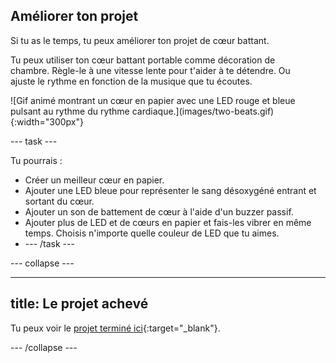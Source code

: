 ## Améliorer ton projet

<div style="display: flex; flex-wrap: wrap">
<div style="flex-basis: 200px; flex-grow: 1; margin-right: 15px;">
Si tu as le temps, tu peux améliorer ton projet de cœur battant. 

Tu peux utiliser ton cœur battant portable comme décoration de chambre. Règle-le à une vitesse lente pour t'aider à te détendre. Ou ajuste le rythme en fonction de la musique que tu écoutes. 
</div>
<div>
![Gif animé montrant un cœur en papier avec une LED rouge et bleue pulsant au rythme du rythme cardiaque.](images/two-beats.gif){:width="300px"}
</div>
</div>

--- task ---

Tu pourrais :
+ Créer un meilleur cœur en papier.
+ Ajouter une LED bleue pour représenter le sang désoxygéné entrant et sortant du cœur.
+ Ajouter un son de battement de cœur à l'aide d'un buzzer passif.
+ Ajouter plus de LED et de cœurs en papier et fais-les vibrer en même temps. Choisis n'importe quelle couleur de LED que tu aimes.
+ --- /task ---

--- collapse ---

---
title: Le projet achevé
---

Tu peux voir le [projet terminé ici](https://rpf.io/p/en/beating-heart-get){:target="_blank"}.

--- /collapse ---
